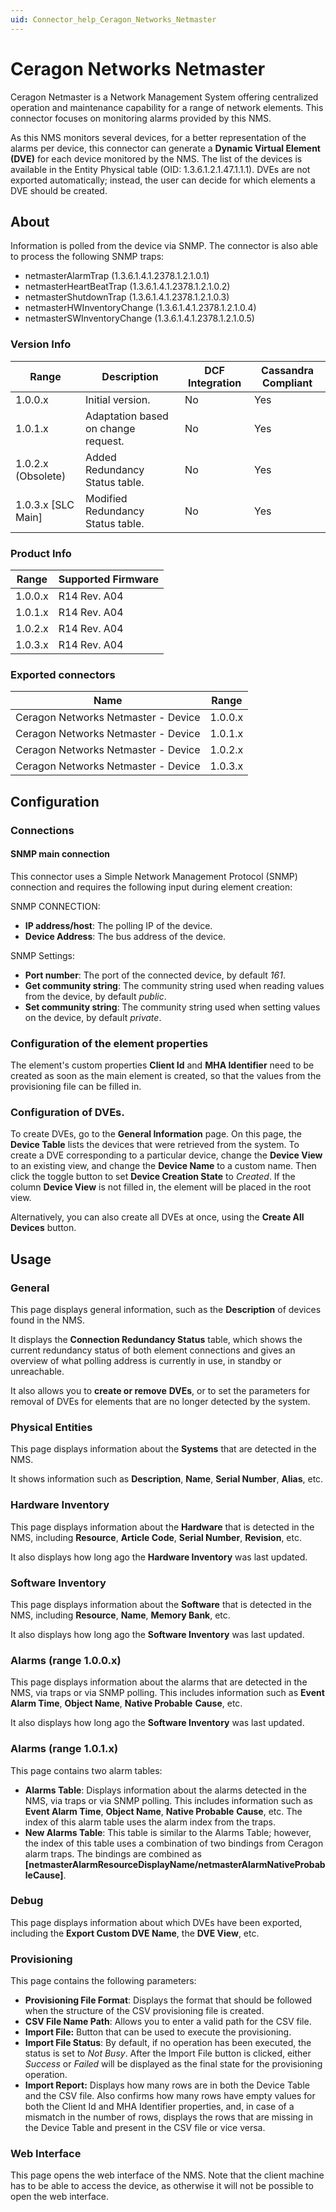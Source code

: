 ```yaml
---
uid: Connector_help_Ceragon_Networks_Netmaster
---
```


# Ceragon Networks Netmaster

Ceragon Netmaster is a Network Management System offering centralized operation and maintenance capability for a range of network elements. This connector focuses on monitoring alarms provided by this NMS.

As this NMS monitors several devices, for a better representation of the alarms per device, this connector can generate a **Dynamic Virtual Element (DVE)** for each device monitored by the NMS. The list of the devices is available in the Entity Physical table (OID: 1.3.6.1.2.1.47.1.1.1). DVEs are not exported automatically; instead, the user can decide for which elements a DVE should be created.

## About

Information is polled from the device via SNMP. The connector is also able to process the following SNMP traps:

- netmasterAlarmTrap (1.3.6.1.4.1.2378.1.2.1.0.1)
- netmasterHeartBeatTrap (1.3.6.1.4.1.2378.1.2.1.0.2)
- netmasterShutdownTrap (1.3.6.1.4.1.2378.1.2.1.0.3)
- netmasterHWInventoryChange (1.3.6.1.4.1.2378.1.2.1.0.4)
- netmasterSWInventoryChange (1.3.6.1.4.1.2378.1.2.1.0.5)

### Version Info

| **Range**            | **Description**                     | **DCF Integration** | **Cassandra Compliant** |
|----------------------|-------------------------------------|---------------------|-------------------------|
| 1.0.0.x              | Initial version.                    | No                  | Yes                     |
| 1.0.1.x              | Adaptation based on change request. | No                  | Yes                     |
| 1.0.2.x (Obsolete)   | Added Redundancy Status table.      | No                  | Yes                     |
| 1.0.3.x \[SLC Main\] | Modified Redundancy Status table.   | No                  | Yes                     |

### Product Info

| Range     | Supported Firmware     |
|-----------|------------------------|
| 1.0.0.x   | R14 Rev. A04           |
| 1.0.1.x   | R14 Rev. A04           |
| 1.0.2.x   | R14 Rev. A04           |
| 1.0.3.x   | R14 Rev. A04           |

### Exported connectors

| **Name**                            | **Range** |
|-------------------------------------|-----------|
| Ceragon Networks Netmaster - Device | 1.0.0.x   |
| Ceragon Networks Netmaster - Device | 1.0.1.x   |
| Ceragon Networks Netmaster - Device | 1.0.2.x   |
| Ceragon Networks Netmaster - Device | 1.0.3.x   |

## Configuration

### Connections

#### SNMP main connection

This connector uses a Simple Network Management Protocol (SNMP) connection and requires the following input during element creation:

SNMP CONNECTION:

- **IP address/host**: The polling IP of the device.
- **Device Address**: The bus address of the device.

SNMP Settings:

- **Port number**: The port of the connected device, by default *161*.
- **Get community string**: The community string used when reading values from the device, by default *public*.
- **Set community string**: The community string used when setting values on the device, by default *private*.

### Configuration of the element properties

The element's custom properties **Client Id** and **MHA Identifier** need to be created as soon as the main element is created, so that the values from the provisioning file can be filled in.

### Configuration of DVEs.

To create DVEs, go to the **General Information** page. On this page, the **Device Table** lists the devices that were retrieved from the system. To create a DVE corresponding to a particular device, change the **Device View** to an existing view, and change the **Device Name** to a custom name. Then click the toggle button to set **Device Creation State** to *Created*. If the column **Device View** is not filled in, the element will be placed in the root view.

Alternatively, you can also create all DVEs at once, using the **Create All Devices** button.

## Usage

### General

This page displays general information, such as the **Description** of devices found in the NMS.

It displays the **Connection Redundancy Status** table, which shows the current redundancy status of both element connections and gives an overview of what polling address is currently in use, in standby or unreachable.

It also allows you to **create or remove** **DVEs**, or to set the parameters for removal of DVEs for elements that are no longer detected by the system.

### Physical Entities

This page displays information about the **Systems** that are detected in the NMS.

It shows information such as **Description**, **Name**, **Serial Number**, **Alias**, etc.

### Hardware Inventory

This page displays information about the **Hardware** that is detected in the NMS, including **Resource**, **Article Code**, **Serial Number**, **Revision**, etc.

It also displays how long ago the **Hardware Inventory** was last updated.

### Software Inventory

This page displays information about the **Software** that is detected in the NMS, including **Resource**, **Name**, **Memory Bank**, etc.

It also displays how long ago the **Software Inventory** was last updated.

### Alarms (range 1.0.0.x)

This page displays information about the alarms that are detected in the NMS, via traps or via SNMP polling. This includes information such as **Event Alarm Time**, **Object Name**, **Native Probable** **Cause**, etc.

It also displays how long ago the **Software Inventory** was last updated.

### Alarms (range 1.0.1.x)

This page contains two alarm tables:

- **Alarms Table**: Displays information about the alarms detected in the NMS, via traps or via SNMP polling. This includes information such as **Event Alarm Time**, **Object Name**, **Native Probable** **Cause**, etc. The index of this alarm table uses the alarm index from the traps.
- **New Alarms Table**: This table is similar to the Alarms Table; however, the index of this table uses a combination of two bindings from Ceragon alarm traps. The bindings are combined as **\[netmasterAlarmResourceDisplayName/netmasterAlarmNativeProbableCause\]**.

### Debug

This page displays information about which DVEs have been exported, including the **Export Custom DVE Name**, the **DVE View**, etc.

### Provisioning

This page contains the following parameters:

- **Provisioning File Format**: Displays the format that should be followed when the structure of the CSV provisioning file is created.
- **CSV File Name Path**: Allows you to enter a valid path for the CSV file.
- **Import File:** Button that can be used to execute the provisioning.
- **Import File Status**: By default, if no operation has been executed, the status is set to *Not Busy*. After the Import File button is clicked, either *Success* or *Failed* will be displayed as the final state for the provisioning operation.
- **Import Report:** Displays how many rows are in both the Device Table and the CSV file. Also confirms how many rows have empty values for both the Client Id and MHA Identifier properties, and, in case of a mismatch in the number of rows, displays the rows that are missing in the Device Table and present in the CSV file or vice versa.

### Web Interface

This page opens the web interface of the NMS. Note that the client machine has to be able to access the device, as otherwise it will not be possible to open the web interface.
